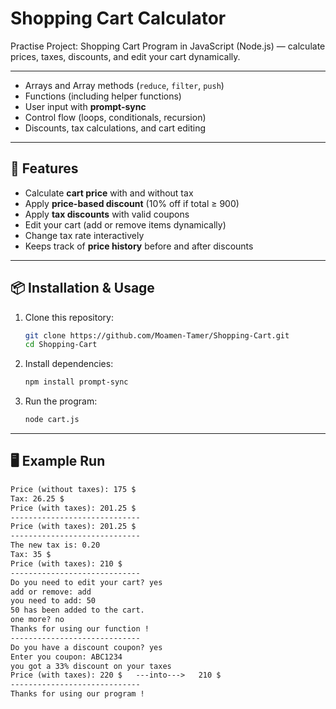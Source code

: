 # Shopping Cart Calculator
Practise Project:  Shopping Cart Program in JavaScript (Node.js) — calculate prices, taxes, discounts, and edit your cart dynamically.

---

- Arrays and Array methods (`reduce`, `filter`, `push`)
- Functions (including helper functions)
- User input with **prompt-sync**
- Control flow (loops, conditionals, recursion)
- Discounts, tax calculations, and cart editing

---

## 🚀 Features
- Calculate **cart price** with and without tax
- Apply **price-based discount** (10% off if total ≥ 900)
- Apply **tax discounts** with valid coupons
- Edit your cart (add or remove items dynamically)
- Change tax rate interactively
- Keeps track of **price history** before and after discounts

---

## 📦 Installation & Usage
1. Clone this repository:
   ```bash
   git clone https://github.com/Moamen-Tamer/Shopping-Cart.git
   cd Shopping-Cart

2. Install dependencies:
   ```bash
   npm install prompt-sync

3. Run the program:
   ```bash
   node cart.js

---

## 🖥️ Example Run

  ```Markdown
  Price (without taxes): 175 $
  Tax: 26.25 $
  Price (with taxes): 201.25 $
  -----------------------------
  Price (with taxes): 201.25 $
  -----------------------------
  The new tax is: 0.20
  Tax: 35 $
  Price (with taxes): 210 $
  -----------------------------
  Do you need to edit your cart? yes
  add or remove: add
  you need to add: 50
  50 has been added to the cart.
  one more? no
  Thanks for using our function !
  -----------------------------
  Do you have a discount coupon? yes
  Enter you coupon: ABC1234
  you got a 33% discount on your taxes
  Price (with taxes): 220 $   ---into--->   210 $
  -----------------------------
  Thanks for using our program !
